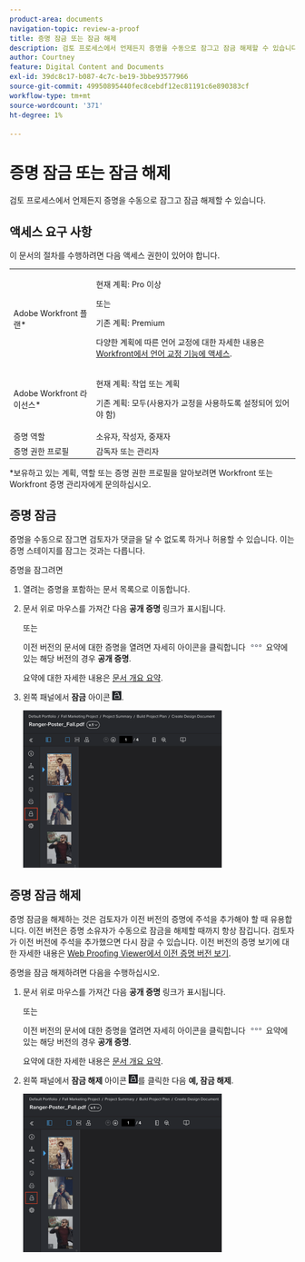 ```yaml
---
product-area: documents
navigation-topic: review-a-proof
title: 증명 잠금 또는 잠금 해제
description: 검토 프로세스에서 언제든지 증명을 수동으로 잠그고 잠금 해제할 수 있습니다.
author: Courtney
feature: Digital Content and Documents
exl-id: 39dc8c17-b087-4c7c-be19-3bbe93577966
source-git-commit: 49950895440fec8cebdf12ec81191c6e890383cf
workflow-type: tm+mt
source-wordcount: '371'
ht-degree: 1%

---
```


# 증명 잠금 또는 잠금 해제

검토 프로세스에서 언제든지 증명을 수동으로 잠그고 잠금 해제할 수 있습니다.

## 액세스 요구 사항

이 문서의 절차를 수행하려면 다음 액세스 권한이 있어야 합니다.

<table style="table-layout:auto"> 
 <col> 
 <col> 
 <tbody> 
  <tr> 
   <td role="rowheader">Adobe Workfront 플랜*</td> 
   <td> <p>현재 계획: Pro 이상</p> <p>또는</p> <p>기존 계획: Premium</p> <p>다양한 계획에 따른 언어 교정에 대한 자세한 내용은 <a href="/help/quicksilver/administration-and-setup/manage-workfront/configure-proofing/access-to-proofing-functionality.md" class="MCXref xref">Workfront에서 언어 교정 기능에 액세스</a>.</p> </td> 
  </tr> 
  <tr> 
   <td role="rowheader">Adobe Workfront 라이선스*</td> 
   <td> <p>현재 계획: 작업 또는 계획</p> <p>기존 계획: 모두(사용자가 교정을 사용하도록 설정되어 있어야 함)</p> </td> 
  </tr> 
  <tr> 
   <td role="rowheader">증명 역할</td> 
   <td>소유자, 작성자, 중재자</td> 
  </tr> 
  <tr> 
   <td role="rowheader">증명 권한 프로필 </td> 
   <td>감독자 또는 관리자</td> 
  </tr> 
 </tbody> 
</table>

&#42;보유하고 있는 계획, 역할 또는 증명 권한 프로필을 알아보려면 Workfront 또는 Workfront 증명 관리자에게 문의하십시오.

## 증명 잠금

증명을 수동으로 잠그면 검토자가 댓글을 달 수 없도록 하거나 허용할 수 있습니다. 이는 증명 스테이지를 잠그는 것과는 다릅니다.

증명을 잠그려면

1. 열려는 증명을 포함하는 문서 목록으로 이동합니다.
1. 문서 위로 마우스를 가져간 다음 **공개 증명** 링크가 표시됩니다.

   또는

   이전 버전의 문서에 대한 증명을 열려면 자세히 아이콘을 클릭합니다 ![](assets/more-icon.png) 요약에 있는 해당 버전의 경우 **공개 증명**.

   요약에 대한 자세한 내용은 [문서 개요 요약](../../../../documents/managing-documents/summary-for-documents.md).

1. 왼쪽 패널에서 **잠금** 아이콘 ![](assets/unlock-proof-icon.png).

   ![](assets/lock-proof-350x277.png)

## 증명 잠금 해제

증명 잠금을 해제하는 것은 검토자가 이전 버전의 증명에 주석을 추가해야 할 때 유용합니다. 이전 버전은 증명 소유자가 수동으로 잠금을 해제할 때까지 항상 잠깁니다. 검토자가 이전 버전에 주석을 추가했으면 다시 잠글 수 있습니다. 이전 버전의 증명 보기에 대한 자세한 내용은 [Web Proofing Viewer에서 이전 증명 버전 보기](../../../../workfront-proof/wp-work-proofsfiles/review-proofs-wpv/view-previous-proof-versions.md).

증명을 잠금 해제하려면 다음을 수행하십시오.

1. 문서 위로 마우스를 가져간 다음 **공개 증명** 링크가 표시됩니다.

   또는

   이전 버전의 문서에 대한 증명을 열려면 자세히 아이콘을 클릭합니다 ![](assets/more-icon.png) 요약에 있는 해당 버전의 경우 **공개 증명**.

   요약에 대한 자세한 내용은 [문서 개요 요약](../../../../documents/managing-documents/summary-for-documents.md).

1. 왼쪽 패널에서 **잠금 해제** 아이콘 ![](assets/unlock-proof-icon.png)를 클릭한 다음 **예, 잠금 해제**.

   ![](assets/copy-of-unlock-proof-350x279.png)
